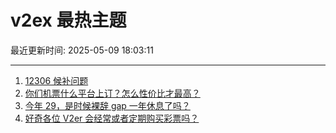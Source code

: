 # v2ex 最热主题

最近更新时间: 2025-05-09 18:03:11

--- 
1. [12306 候补问题](https://www.v2ex.com/t/1130592) 
2. [你们机票什么平台上订？怎么性价比才最高？](https://www.v2ex.com/t/1130574) 
3. [今年 29，是时候裸辞 gap 一年休息了吗？](https://www.v2ex.com/t/1130616) 
4. [好奇各位 V2er 会经常或者定期购买彩票吗？](https://www.v2ex.com/t/1130617) 
